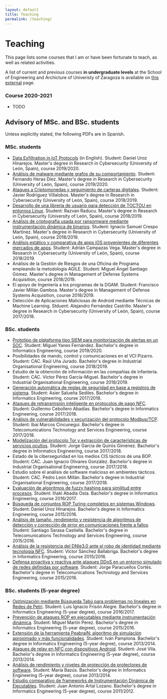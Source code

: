 ```yaml
---
layout: default
title: Teaching
permalink: /teaching/
---
```


# Teaching

This page lists some courses that I am or have been fortunate to teach, as well as related activities. 

A list of current and previous courses **in undergraduate levels** at the School of Engineering and Archicture of Univeristy of Zaragoza is available on [this external](https://webdiis.unizar.es/~ricardo/teaching/docencia/) page.

### Course 2020-2021

* TODO 

## Advisory of MSc. and BSc. students

Unless explicitly stated, the following PDFs are in Spanish.

### MSc. students

* [Data Exfiltration in IoT Protocols](https://webdiis.unizar.es/~ricardo/files/TFMs/Exfiltracion-Datos-Protocolos-IoT_TFM_ULE.pdf) (in English). Student: Daniel Uroz Hinarejos. Master's degree in Research in Cybersecurity (University of León, Spain), course 2019/2020.
* [Análisis de malware mediante grafos de su comportamiento](https://webdiis.unizar.es/~ricardo/files/TFMs/Analisis-Malware-Grafos-Comportamiento_TFM_ULE.pdf). Student: Fernando Heras Díez. Master's degree in Research in Cybersecurity (University of León, Spain), course 2019/2020.
* [Ataques a Criptomonedas y seguimiento de carteras digitales](https://webdiis.unizar.es/~ricardo/files/TFMs/AtaquesCriptomonedasSeguimientoCarteras.pdf). Student: Javier Rodríguez Villalobos. Master's degree in Research in Cybersecurity (University of León, Spain), course 2018/2019.
* [Desarrollo de una librería de usuario para detección de TOCTOU en entornos Linux](https://webdiis.unizar.es/~ricardo/files/TFMs/DeteccionTOCTOU_LibreriaLinux.pdf). Student: Razvan Raducu. Master's degree in Research in Cybersecurity (University of León, Spain), course 2018/2019.
* [Análisis de criptografía usada por ransomware mediante instrumentación dinámica de binarios](https://webdiis.unizar.es/~ricardo/files/TFMs/CriptografiaRansomwareDBI.pdf). Student: Ignacio Samuel Crespo Martínez. Master's degree in Research in Cybersecurity (University of León, Spain), course 2018/2019.
* [Análisis estático y comparativa de apps iOS provenientes de diferentes mercados de apps](https://webdiis.unizar.es/~ricardo/files/TFMs/AnalisisEstatico_iOSAppsMercadosAlternativos.pdf). Student: Adrián Campazas Vega. Master's degree in Research in Cybersecurity (University of León, Spain), course 2018/2019.
* Análisis de la Gestión de Riesgos de una Oficina de Programa empleando la metodología AGILE. Student: Miguel Ángel Santiago Gómez. Master's degree in Management of Defense Systems Acquisition, course 2018/2019.
* El apoyo de Ingeniería a los programas de la DGAM. Student: Francisco Javier Millán Gamboa. Master's degree in Management of Defense Systems Acquisition, course 2018/2019.
* Detección de Aplicaciones Maliciosas de Android mediante Técnicas de Machine Learning. Stduent: Alejandro Fernández Castrillo. Master's degree in Research in Cybersecurity (University of León, Spain), course 2017/2018.

### BSc. students

* [Prototipo de plataforma tipo SIEM para monitorización de alertas en un SOC](https://webdiis.unizar.es/~ricardo/files/TFGs/PrototipoPlataformaSIEMMonitorizacionAlertas_TFG.pdf). Student: Miguel Yanes Fernández. Bachelor's degree in Informatics Engineering, course 2019/2020.
* Posibilidades de mando, control y comunicaciones en el VCI Pizarro. Student: CAC. Raúl Uña Jurado. Bachelor's degree in Industrial Organisational Engineering, course 2018/2019.
* Estudio de la obtención de información en las compañías de infantería. Student: CAC. Víctor Pérez García-Miguel. Bachelor's degree in Industrial Organisational Engineering, course 2018/2019.
* [Generación automática de reglas de seguridad en base a registros de sistema](https://webdiis.unizar.es/~ricardo/files/TFGs/GeneracionReglasIDSLogs.pdf). Student: Asier Salueña Sediles. Bachelor's degree in Informatics Engineering, course 2017/2018.
* [Ataques de retransmisión inteligente en protocolos de pago NFC](https://webdiis.unizar.es/~ricardo/files/TFGs/RelayInteligenteEMV.pdf). Student: Guillermo Cebollero Abadías. Bachelor's degree in Informatics Engineering, course 2017/2018.
* [Análisis de vulnerabilidades y securización del protocolo Modbus/TCP](https://webdiis.unizar.es/~ricardo/files/TFGs/AnalisisVulnerabilidadesSecurizacionModbusTCP.pdf). Student: Ibai Marcos Cincunegui. Bachelor's degree in Telecomunications Technology and Services Engineering, course 2017/2018.
* [Modelización del protocolo Tor y extracción de características de servicios ocultos](https://webdiis.unizar.es/~ricardo/files/TFGs/ModeladoTorDesanonimizacionHS.pdf). Student: Jorge García de Quirós Giménez. Bachelor's degree in Informatics Engineering, course 2017/2018.
* Estado de la ciberseguridad en los medios CIS tácticos de una BOP. Student: CAC. Juan Ignacio Olivares González. Bachelor's degree in Industrial Organisational Engineering, course 2017/2018.
* Estudio sobre el análisis de software malicioso en ambientes tácticos. Student: CAC. Pedro León Millán. Bachelor's degree in Industrial Organisational Engineering, course 2017/2018.
* [Evaluación de algoritmos de fuzzy hashing para similitud entre procesos](https://webdiis.unizar.es/~ricardo/files/TFGs/FuzzyHashingProcesos.pdf). Student: Iñaki Abadía Osta. Bachelor's degree in Informatics Engineering, course 2016/2017.
* [Búsqueda de conjuntos ROP Turing-completos en sistemas Windows](https://webdiis.unizar.es/~ricardo/files/TFGs/ROPTuringWindows.pdf). Student: Daniel Uroz Hinarejos. Bachelor's degree in Informatics Engineering, course 2015/2016.
* [Análisis de tamaño, rendimiento y resistencia de algoritmos de detección y corrección de error en comunicaciones frente a fallos](https://webdiis.unizar.es/~ricardo/files/TFGs/AnalisisRendimientoCorreccionFEC.pdf). Student: Santiago Sarasa Castiella. Bachelor's degree in Telecomunications Technology and Services Engineering, course 2015/2016.
* [Análisis de la resistencia del DNIe3.0 ante el robo de identidad mediante tecnología NFC](https://webdiis.unizar.es/~ricardo/files/TFGs/SeguridadDNIe3.0_NFC.pdf). Student: Víctor Sánchez Ballabriga. Bachelor's degree in Informatics Engineering, course 2015/2016.
* [Defensa proactiva y reactiva ante ataques DDoS en un entorno simulado de redes definidas por software](https://webdiis.unizar.es/~ricardo/files/TFGs/DefensaProactivaReactivaDDoSSDN.pdf). Student: Jorge Paracuellos Cortés. Bachelor's degree in Telecomunications Technology and Services Engineering, course 2015/2016.

### BSc. students (5-year degree)

* [Optimización mediante Búsqueda Tabú para problemas no lineales en Redes de Petri](https://webdiis.unizar.es/~ricardo/files/PFCs/OptimizacionTabuSearchPetriNets.pdf). Student: Luis Ignacio Frisón Alegre. Bachelor's degree in Informatics Engineering (5-year degree), course 2016/2017.
* [Prevención de ataques ROP en ejecutables mediante instrumentación dinámica](https://webdiis.unizar.es/~ricardo/files/PFCs/PrevencionAtaquesROPDBI.pdf). Student: Miguel Martín Pérez. Bachelor's degree in Informatics Engineering (5-year degree), course 2015/2016.
* [Extensión de la herramienta PeabraiN: algoritmo de simulación aproximado y más funcionalidades](https://webdiis.unizar.es/~ricardo/files/PFCs/ExtensionFuncionalidadesPeabraiN.pdf). Student: Iván Pamplona. Bachelor's degree in Informatics Engineering (5-year degree), course 2013/2014.
* [Ataques de relay en NFC con dispositivos Android](https://webdiis.unizar.es/~ricardo/files/PFCs/AtaquesRelayNFC.pdf). Student: José Vila. Bachelor's degree in Informatics Engineering (5-year degree), course 2013/2014.
* [Análisis de rendimiento y niveles de protección de protectores de software](https://webdiis.unizar.es/~ricardo/files/PFCs/AnalisisProtectoresSoftware.pdf). Student: María Bazús. Bachelor's degree in Informatics Engineering (5-year degree), course 2013/2014.
* [Estudio comparativo de frameworks de Instrumentación Dinámica de Ejecutables](https://webdiis.unizar.es/~ricardo/files/PFCs/EstudioDBIframeworks.pdf). Student: Juan Antonio Artal Lozano. Bachelor's degree in Informatics Engineering (5-year degree), course 2011/2012.
